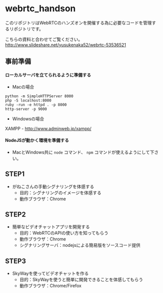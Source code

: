 # webrtc_handson

このリポジトリはWebRTCのハンズオンを開催する為に必要なコードを管理するリポジトリです。

こちらの資料と合わせてご覧ください。
http://www.slideshare.net/yusukenaka52/webrtc-53536521

## 事前準備

#### ローカルサーバを立てられるように準備する

- Macの場合
```
python -m SimpleHTTPServer 8000
php -S localhost:8000
ruby -run -e httpd . -p 8000
http-server -p 9000
```

- Windowsの場合

XAMPP - http://www.adminweb.jp/xampp/


#### NodeJSが動かく環境を準備する

- MacとWindows共に `node` コマンド、 `npm` コマンドが使えるようにして下さい。


## STEP1

   - がねこさんの手動シグナリングを体感する
     - 目的：シグナリングのイメージを体感する
     - 動作ブラウザ：Chrome

## STEP2

   - 簡単なビデオチャットアプリを開発する
     - 目的：WebRTCのAPIの使い方を知ってもらう
     - 動作ブラウザ：Chrome
     - シグナリングサーバ：nodejsによる簡易版をソースコード提供

## STEP3

   -  SkyWayを使ってビデオチャットを作る
      - 目的：SkyWayを使うと簡単に開発できることを体感してもらう
      - 動作ブラウザ：Chrome/Firefox
